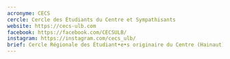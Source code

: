 ```yaml
---
acronyme: CECS
cercle: Cercle des Étudiants du Centre et Sympathisants
website: https://cecs-ulb.com
facebook: https://facebook.com/CECSULB/
instagram: https://instagram.com/cecs_ulb/
brief: Cercle Régionale des Étudiant•e•s originaire du Centre (Hainaut)
---
```

